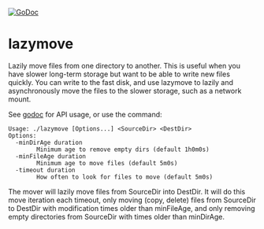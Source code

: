 [![GoDoc](https://godoc.org/github.com/millerlogic/lazymove?status.svg)](https://godoc.org/github.com/millerlogic/lazymove)

# lazymove
Lazily move files from one directory to another.
This is useful when you have slower long-term storage but want to be able to write new files quickly.
You can write to the fast disk, and use lazymove to lazily and asynchronously move the files to the slower storage, such as a network mount.

See [godoc](https://godoc.org/github.com/millerlogic/lazymove) for API usage, or use the command:

```
Usage: ./lazymove [Options...] <SourceDir> <DestDir>
Options:
  -minDirAge duration
    	Minimum age to remove empty dirs (default 1h0m0s)
  -minFileAge duration
    	Minimum age to move files (default 5m0s)
  -timeout duration
    	How often to look for files to move (default 5m0s)
```

The mover will lazily move files from SourceDir into DestDir. It will do this move iteration each timeout, only moving (copy, delete) files from SourceDir to DestDir with modification times older than minFileAge, and only removing empty directories from SourceDir with times older than minDirAge.
